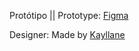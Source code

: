 Protótipo || Prototype: [Figma](https://www.figma.com/file/Re0JV35pRTeXlOqjnlsbhE/Untitled?node-id=19%3A1502)

Designer: Made by [Kayllane](https://www.behance.net/kayllane)
